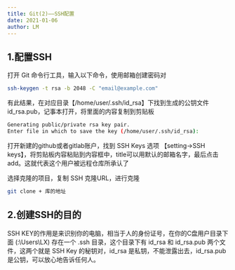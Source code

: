```yaml
---
title: Git(2)——SSH配置
date: 2021-01-06
author: LM
---
```


## 1.配置SSH

打开 Git 命令行工具，输入以下命令，使用邮箱创建密码对


```bash
ssh-keygen -t rsa -b 2048 -C "email@example.com"
```

有此结果，在对应目录【/home/user/.ssh/id_rsa】下找到生成的公钥文件 id_rsa.pub，记事本打开，将里面的内容复制到剪贴板

```bash
Generating public/private rsa key pair.
Enter file in which to save the key (/home/user/.ssh/id_rsa):
```

打开新建的github或者gitlab账户，找到 SSH Keys 选项 【setting->SSH keys】，将剪贴板内容粘贴到内容框中，title可以用默认的邮箱名字，最后点击add。这就代表这个用户被远程仓库所承认了

选择克隆的项目，复制 SSH 克隆URL，进行克隆

```bash
git clone + 库的地址
```

## 2.创建SSH的目的

SSH KEY的作用是来识别你的电脑，相当于人的身份证号，在你的C盘用户目录下面 (:\Users\LX) 存在一个 .ssh 目录，这个目录下有 id_rsa 和 id_rsa.pub 两个文件，这两个就是 SSH Key 的秘钥对，id_rsa 是私钥，不能泄露出去，id_rsa.pub是公钥，可以放心地告诉任何人。